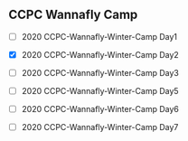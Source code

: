 ## CCPC Wannafly Camp
- [ ] 2020 CCPC-Wannafly-Winter-Camp Day1
- [x] 2020 CCPC-Wannafly-Winter-Camp Day2
- [ ] 2020 CCPC-Wannafly-Winter-Camp Day3
- [ ] 2020 CCPC-Wannafly-Winter-Camp Day5
- [ ] 2020 CCPC-Wannafly-Winter-Camp Day6
- [ ] 2020 CCPC-Wannafly-Winter-Camp Day7

